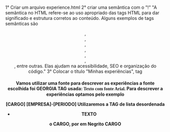 1° Criar um arquivo experience.html
2° criar uma semântica com o "!"
	"A semântica no HTML refere-se ao uso apropriado das tags HTML para dar significado e estrutura corretos ao conteúdo. 
	 Alguns exemplos de tags semânticas são <header>, <nav>, <main>, <article>, <section>, <aside>, <footer>, entre outras.
         Elas ajudam na acessibilidade, SEO e organização do código."
3° Colocar o título "Minhas experiências", tag <h4>





Vamos utilizar uma fonte para descrever as experiências
a fonte escolhida foi GEORGIA
TAG usada:
<font face="georgia">Texto com fonte Arial.</font>
Para descrever a experiências optamos pelo exemplo

[CARGO]
[EMPRESA]-[PERIODO]
Utilizaremos a TAG de lista desordenada
<ul>
<li>TEXTO</li>
</ul>

o CARGO, por em Negrito
<b>CARGO</b>